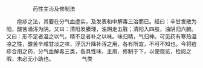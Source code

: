 <!-- { "loadSidebar": true } -->
　　　　　药性主治及修制法

　　痘疹之法，其要在分气血虚实，及发表和中解毒三治而已。经曰：辛甘发散为阳，酸苦涌泻为阴。又曰：清阳发腠理，浊阴走五脏；清阳入四肢，浊阴归六腑。又曰：形不足者温之以气，精不足者补之以味。味归精，气归神。可见药有寒热温凉之性，酸苦辛咸甘淡之味，浮沉升降补泻之用，各有所宜，不可不知也。今将痘疹合用之药，分气血解毒三类，各具性味、主用、修制于下，以便观览，检阅之暇，未必无小助也。
　　　　　气类

